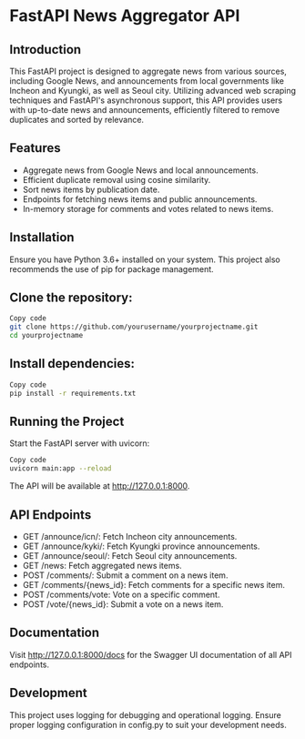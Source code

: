 # FastAPI News Aggregator API

## Introduction
This FastAPI project is designed to aggregate news from various sources, including Google News, and announcements from local governments like Incheon and Kyungki, as well as Seoul city. Utilizing advanced web scraping techniques and FastAPI's asynchronous support, this API provides users with up-to-date news and announcements, efficiently filtered to remove duplicates and sorted by relevance.

## Features
- Aggregate news from Google News and local announcements.
- Efficient duplicate removal using cosine similarity.
- Sort news items by publication date.
- Endpoints for fetching news items and public announcements.
- In-memory storage for comments and votes related to news items.

## Installation
Ensure you have Python 3.6+ installed on your system. This project also recommends the use of pip for package management.

## Clone the repository:

```bash
Copy code
git clone https://github.com/yourusername/yourprojectname.git
cd yourprojectname
```

## Install dependencies:

```bash
Copy code
pip install -r requirements.txt
```

## Running the Project
Start the FastAPI server with uvicorn:

```bash
Copy code
uvicorn main:app --reload
```

The API will be available at http://127.0.0.1:8000.

## API Endpoints
- GET /announce/icn/: Fetch Incheon city announcements.
- GET /announce/kyki/: Fetch Kyungki province announcements.
- GET /announce/seoul/: Fetch Seoul city announcements.
- GET /news: Fetch aggregated news items.
- POST /comments/: Submit a comment on a news item.
- GET /comments/{news_id}: Fetch comments for a specific news item.
- POST /comments/vote: Vote on a specific comment.
- POST /vote/{news_id}: Submit a vote on a news item.

## Documentation
Visit http://127.0.0.1:8000/docs for the Swagger UI documentation of all API endpoints.

## Development
This project uses logging for debugging and operational logging. Ensure proper logging configuration in config.py to suit your development needs.